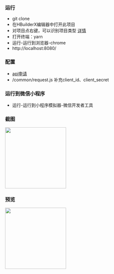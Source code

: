 ### 运行

- git clone 
- 在HBuilderX编辑器中打开此项目
- 对项目点右键，可以识别项目类型 [详情](https://ask.dcloud.net.cn/article/35878)
- 打开终端：yarn
- 运行-运行到浏览器-chrome
- http://localhost:8080/ 

### 配置

- [api申请](https://oauth.cnblogs.com/)
- /common/request.js 补充client_id、client_secret

### 运行到微信小程序

- 运行-运行到小程序模拟器-微信开发者工具



### 截图

<img src="https://pic.imgdb.cn/item/632a862a16f2c2beb1a2a50f.jpg" width="200">


### 预览

<img src="https://tx2.a.yximgs.com/udata/music/music_67e30c9f853644188622826d0ca4d9d80.jpg" width="200">

